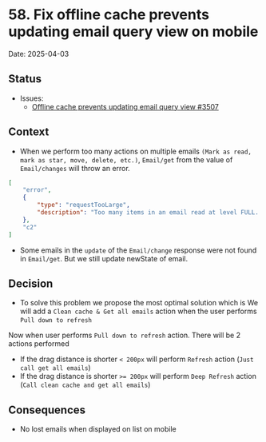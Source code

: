 # 58. Fix offline cache prevents updating email query view on mobile

Date: 2025-04-03

## Status

- Issues:
  - [Offline cache prevents updating email query view #3507](https://github.com/linagora/tmail-flutter/issues/3507)

## Context

- When we perform too many actions on multiple emails `(Mark as read, mark as star, move, delete, etc.)`, 
`Email/get` from the value of `Email/changes` will throw an error.

```json
[
    "error",
    {
        "type": "requestTooLarge",
        "description": "Too many items in an email read at level FULL. Got 183 items instead of maximum 100."
    },
    "c2"
]
```

- Some emails in the `update` of the `Email/change` response were not found in `Email/get`. But we still update newState of email.


## Decision

- To solve this problem we propose the most optimal solution which is
We will add a `Clean cache & Get all emails` action when the user performs `Pull down to refresh`

Now when user performs `Pull down to refresh` action. There will be 2 actions performed
- If the drag distance is shorter `< 200px` will perform `Refresh` action (`Just call get all emails`)
- If the drag distance is shorter `>= 200px` will perform `Deep Refresh` action (`Call clean cache and get all emails`)


## Consequences

- No lost emails when displayed on list on mobile
